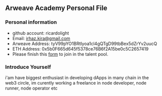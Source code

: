 ## Arweave Academy Personal File

### Personal information

- github account: ricardolight
- Email: irhaz.kira@gmail.com
- Arweave Address: tyV99pYO1BRtIyoa1cl4gQTgD99tbBex5dZrYv2uucQ
- ETH Address: 0x5b0F665d645f5378ce76B6f2A15be0c5C2657419
- Please finish this [form](https://docs.google.com/forms/d/e/1FAIpQLSfWA5fIIcBgmRppm3jNz5vmf9Mai_QMVil-2pO4r7YKn_Zhtw/viewform?usp=sf_link) to join in the talent pool.

### Introduce Yourself
 i'am have biggest enthusiast in developing dApps in many chain in the web3 circle, im curently working a freelance in node developer, node runner, node operator etc
